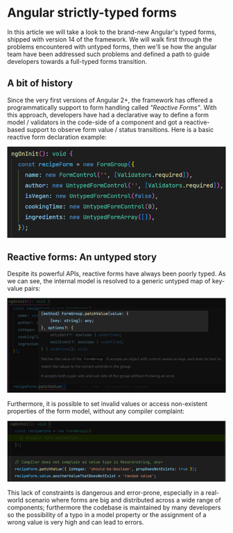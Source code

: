 # Angular strictly-typed forms

In this article we will take a look to the brand-new Angular's typed forms, shipped with version 14 of the framework. We will walk first through the problems encountered with untyped forms, then we'll se how the angular team have been addressed such problems and defined a path to guide developers towards a full-typed forms transition.

## A bit of history

Since the very first versions of Angular 2+, the framework has offered a programmatically support to form handling called *"Reactive Forms"*. With this approach, developers have had a declarative way to define a form model / validators in the code-side of a component and got a reactive-based support to observe form value / status transitions. Here is a basic reactive form declaration example:

![Basic reactive form declaration](./images/01000-form-declaration.png)

## Reactive forms: An untyped story

Despite its powerful APIs, reactive forms have always been poorly typed. As we can see, the internal model is resolved to a generic untyped map of key-value pairs:

![Form untyped map](./images/02000-form-untyped-map.png)

Furthermore, it is possible to set invalid values or access non-existent properties of the form model, without any compiler complaint:

![Form untyped forms with no compiler errors](./images/03000-form-untyped-no-errors.png)

This lack of constraints is dangerous and error-prone, especially in a real-world scenario where forms are big and distributed across a wide range of components; furthermore the codebase is maintained by many developers so the possibility of a typo in a model property or the assignment of a wrong value is very high and can lead to errors.


